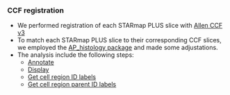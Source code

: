 ### CCF registration
- We performed registration of each STARmap PLUS slice with [Allen CCF v3](https://pubmed.ncbi.nlm.nih.gov/32386544/)
- To match each STARmap PLUS slice to their corresponding CCF slices, we employed the [AP_histology package](https://github.com/petersaj/AP_histology) and made some adjustations.
- The analysis include the following steps:
  -   [Annotate]()
  -   [Display]()
  -   [Get cell region ID labels]()
  -   [Get cell region parent ID labels]()
